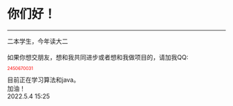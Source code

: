 # 你们好！
---
<div>二本学生，今年读大二</div>
<br>
<div>如果你想交朋友，想和我共同进步或者想和我做项目的，请加我QQ:<p style="color:red; font-size:10px">2450670031</p></div>
<div>目前正在学习算法和java。</div>
<div>加油！</div>
<div>2022.5.4 15:25</div>
